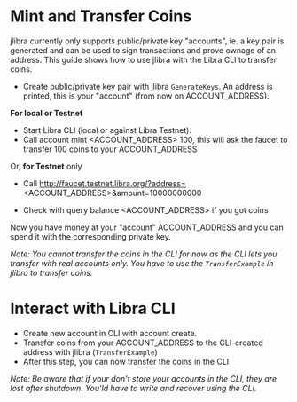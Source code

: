 # Mint and Transfer Coins

jlibra currently only supports public/private key "accounts", ie. a key pair is generated and can be used to sign transactions and prove ownage of an address.
This guide shows how to use jlibra with the Libra CLI to transfer coins.

* Create public/private key pair with jlibra `GenerateKeys`. An address is printed, this is your "account" (from now on ACCOUNT_ADDRESS).

**For local or Testnet**
* Start Libra CLI (local or against Libra Testnet).
* Call account mint <ACCOUNT_ADDRESS> 100, this will ask the faucet to transfer 100 coins to your ACCOUNT_ADDRESS

Or, **for Testnet** only
* Call http://faucet.testnet.libra.org/?address=<ACCOUNT_ADDRESS>&amount=10000000000

* Check with query balance <ACCOUNT_ADDRESS> if you got coins

Now you have money at your "account" ACCOUNT_ADDRESS and you can spend it with the corresponding private key.

_Note: You cannot transfer the coins in the CLI for now as the CLI lets you transfer with real accounts only. You have to use the 
`TransferExample` in jlibra to transfer coins._

# Interact with Libra CLI

* Create new account in CLI with account create.
* Transfer coins from your ACCOUNT_ADDRESS to the CLI-created address with jlibra (`TransferExample`)
* After this step, you can now transfer the coins in the CLI

_Note: Be aware that if your don't store your accounts in the CLI, they are lost after shutdown. You'ld have to write and recover using the CLI._

